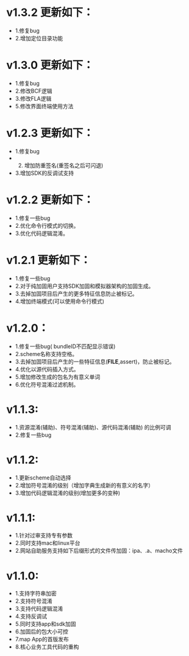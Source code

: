 # v1.3.2 更新如下：
* 1.修复bug
* 2.增加定位目录功能
   
# v1.3.0 更新如下：
* 1.修复bug
* 2.修改BCF逻辑
* 3.修改FLA逻辑
* 5.修改界面终端使用方法

# v1.2.3 更新如下：
* 1.修复bug
* 2. 增加防重签名(重签名之后可闪退)
* 3.增加SDK的反调试支持

# v1.2.2 更新如下：
* 1.修复一些bug
* 2.优化命令行模式的切换。
* 3.优化代码逻辑混淆。

# v1.2.1 更新如下：
* 1.修复一些bug
* 2.对于纯加固用户支持SDK加固和模拟器架构的加固生成。
* 3.去掉加固项目后产生的更多特征信息防止被标记。
* 4.增加终端模式(可以使用命令行模式)

# v1.2.0：
* 1.修复一些bug( bundleID不匹配显示错误)
* 2.scheme名称支持空格。
* 3.去掉加固项目后产生的一些特征信息(__FILE__,assert)，防止被标记。
* 4.优化以源代码插入方式。
* 5.增加修改生成的包名为有意义单词
* 6.优化符号混淆过滤机制。

# v1.1.3:
 * 1.资源混淆(辅助)、符号混淆(辅助)、源代码混淆(辅助) 的比例可调
 * 2.修复一些bug

# v1.1.2:
* 1.更新scheme自动选择
* 2.增加符号混淆的级别（增加字典生成新的有意义的名字）
* 3.增加代码逻辑混淆的级别(增加更多的变种)

# v1.1.1:
* 1.针对过审支持专有参数 
* 2.同时支持mac和linux平台 
* 2.网站自助服务支持如下后缀形式的文件传加固：ipa、.a、macho文件 

# v1.1.0:
* 1.支持字符串加密  
* 2.支持符号混淆  
* 3.支持代码逻辑混淆   
* 4.支持反调试  
* 5.同时支持app和sdk加固 
* 6.加固后的包大小可控 
* 7.map App的首版发布
* 8.核心业务工具代码的重构